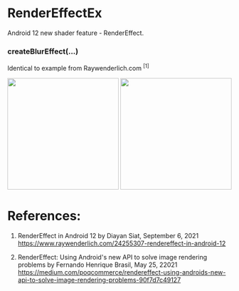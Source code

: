 # RenderEffectEx

Android 12 new shader feature - RenderEffect.

### createBlurEffect(...)
Identical to example from Raywenderlich.com <sup>[1]</sup> 

<img width="250" src="https://user-images.githubusercontent.com/1282659/170149389-79ac3ae2-2c48-4c9b-8ed4-c11ef63fa90e.png"> <img width="250" src="https://user-images.githubusercontent.com/1282659/170149395-9237cbe5-971f-420f-84f3-7b4e9ead0c6a.png">



# References:

1. RenderEffect in Android 12 by Diayan Siat, September 6, 2021\
https://www.raywenderlich.com/24255307-rendereffect-in-android-12

2. RenderEffect: Using Android's new API to solve image rendering problems by Fernando Henrique Brasil, May 25, 22021
https://medium.com/poqcommerce/rendereffect-using-androids-new-api-to-solve-image-rendering-problems-90f7d7c49127
